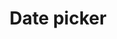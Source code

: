 ---
layout: pattern
categories: [patterns, date-picker]
title: Date picker
type: [sub-nav-item]
permalink: /patterns/date-picker
overview: Lorem ipsum dolor sit amet, consectetur adipiscing elit, sed do eiusmod tempor incididunt ut labore et dolore magna aliqua. Interdum velit euismod in pellentesque. 
description: |
    
usa-link: "https://designsystem.digital.gov/components/date-picker"
specification: |
label: Appointment date
description: mm/dd/yyyy
#spec:

### Paths to view design and code... 
## designimg: can be used to show an image of the design until a coded version can be created. The htmlpath & csspath should be located in the pattens folder. Read more about creating coded components in /docs/creating-patterns 
# designimg: 
htmlpath: patterns/date-picker/date-picker-jk.md
csspath: patterns/date-picker/index.scss
---